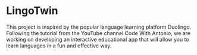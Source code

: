 # LingoTwin
This project is inspired by the popular language learning platform Duolingo. Following the tutorial from the YouTube channel Code With Antonio, we are working on developing an interactive educational app that will allow you to learn languages in a fun and effective way. 
